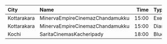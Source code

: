 | City        | Name                            |  Time | Type       | Price | Capacity | Booked |
| :---------- | :------------------------------ | ----: | :--------- | ----: | -------: | -----: |
| Kottarakara | MinervaEmpireCinemazChandamukku | 15:00 | Executive  |  200₹ |       13 |      2 |
| Kottarakara | MinervaEmpireCinemazChandamukku | 15:00 | Diamond    |  140₹ |      210 |    104 |
| Kochi       | SaritaCinemasKacheripady        | 18:00 | BlueCircle |  150₹ |      227 |    218 |